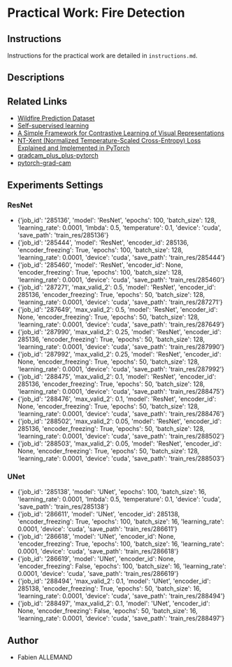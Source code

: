 # Practical Work: Fire Detection

## Instructions
Instructions for the practical work are detailed in `instructions.md`.

## Descriptions

## Related Links
- [Wildfire Prediction Dataset](https://www.kaggle.com/datasets/abdelghaniaaba/wildfire-prediction-dataset/data)
- [Self-supervised learning](https://en.wikipedia.org/wiki/Self-supervised_learning)
- [A Simple Framework for Contrastive Learning of Visual Representations](https://arxiv.org/abs/2002.05709)
- [NT-Xent (Normalized Temperature-Scaled Cross-Entropy) Loss Explained and Implemented in PyTorch](https://towardsdatascience.com/nt-xent-normalized-temperature-scaled-cross-entropy-loss-explained-and-implemented-in-pytorch-cc081f69848/)
- [gradcam_plus_plus-pytorch](https://github.com/vickyliin/gradcam_plus_plus-pytorch)
- [pytorch-grad-cam](https://github.com/jacobgil/pytorch-grad-cam/)

## Experiments Settings

### ResNet
- {'job_id': '285136', 'model': 'ResNet', 'epochs': 100, 'batch_size': 128, 'learning_rate': 0.0001, 'lmbda': 0.5, 'temperature': 0.1, 'device': 'cuda', 'save_path': 'train_res/285136'}
- {'job_id': '285444', 'model': 'ResNet', 'encoder_id': 285136, 'encoder_freezing': True, 'epochs': 100, 'batch_size': 128, 'learning_rate': 0.0001, 'device': 'cuda', 'save_path': 'train_res/285444'}
- {'job_id': '285460', 'model': 'ResNet', 'encoder_id': None, 'encoder_freezing': True, 'epochs': 100, 'batch_size': 128, 'learning_rate': 0.0001, 'device': 'cuda', 'save_path': 'train_res/285460'}
- {'job_id': '287271', 'max_valid_2': 0.5, 'model': 'ResNet', 'encoder_id': 285136, 'encoder_freezing': True, 'epochs': 50, 'batch_size': 128, 'learning_rate': 0.0001, 'device': 'cuda', 'save_path': 'train_res/287271'}
- {'job_id': '287649', 'max_valid_2': 0.5, 'model': 'ResNet', 'encoder_id': None, 'encoder_freezing': True, 'epochs': 50, 'batch_size': 128, 'learning_rate': 0.0001, 'device': 'cuda', 'save_path': 'train_res/287649'}
- {'job_id': '287990', 'max_valid_2': 0.25, 'model': 'ResNet', 'encoder_id': 285136, 'encoder_freezing': True, 'epochs': 50, 'batch_size': 128, 'learning_rate': 0.0001, 'device': 'cuda', 'save_path': 'train_res/287990'}
- {'job_id': '287992', 'max_valid_2': 0.25, 'model': 'ResNet', 'encoder_id': None, 'encoder_freezing': True, 'epochs': 50, 'batch_size': 128, 'learning_rate': 0.0001, 'device': 'cuda', 'save_path': 'train_res/287992'}
- {'job_id': '288475', 'max_valid_2': 0.1, 'model': 'ResNet', 'encoder_id': 285136, 'encoder_freezing': True, 'epochs': 50, 'batch_size': 128, 'learning_rate': 0.0001, 'device': 'cuda', 'save_path': 'train_res/288475'}
- {'job_id': '288476', 'max_valid_2': 0.1, 'model': 'ResNet', 'encoder_id': None, 'encoder_freezing': True, 'epochs': 50, 'batch_size': 128, 'learning_rate': 0.0001, 'device': 'cuda', 'save_path': 'train_res/288476'}
- {'job_id': '288502', 'max_valid_2': 0.05, 'model': 'ResNet', 'encoder_id': 285136, 'encoder_freezing': True, 'epochs': 50, 'batch_size': 128, 'learning_rate': 0.0001, 'device': 'cuda', 'save_path': 'train_res/288502'}
- {'job_id': '288503', 'max_valid_2': 0.05, 'model': 'ResNet', 'encoder_id': None, 'encoder_freezing': True, 'epochs': 50, 'batch_size': 128, 'learning_rate': 0.0001, 'device': 'cuda', 'save_path': 'train_res/288503'}

### UNet
- {'job_id': '285138', 'model': 'UNet', 'epochs': 100, 'batch_size': 16, 'learning_rate': 0.0001, 'lmbda': 0.5, 'temperature': 0.1, 'device': 'cuda', 'save_path': 'train_res/285138'}
- {'job_id': '286611', 'model': 'UNet', 'encoder_id': 285138, 'encoder_freezing': True, 'epochs': 100, 'batch_size': 16, 'learning_rate': 0.0001, 'device': 'cuda', 'save_path': 'train_res/286611'}
- {'job_id': '286618', 'model': 'UNet', 'encoder_id': None, 'encoder_freezing': True, 'epochs': 100, 'batch_size': 16, 'learning_rate': 0.0001, 'device': 'cuda', 'save_path': 'train_res/286618'}
- {'job_id': '286619', 'model': 'UNet', 'encoder_id': None, 'encoder_freezing': False, 'epochs': 100, 'batch_size': 16, 'learning_rate': 0.0001, 'device': 'cuda', 'save_path': 'train_res/286619'}
- {'job_id': '288494', 'max_valid_2': 0.1, 'model': 'UNet', 'encoder_id': 285138, 'encoder_freezing': True, 'epochs': 50, 'batch_size': 16, 'learning_rate': 0.0001, 'device': 'cuda', 'save_path': 'train_res/288494'}
- {'job_id': '288497', 'max_valid_2': 0.1, 'model': 'UNet', 'encoder_id': None, 'encoder_freezing': False, 'epochs': 50, 'batch_size': 16, 'learning_rate': 0.0001, 'device': 'cuda', 'save_path': 'train_res/288497'}

## Author
- Fabien ALLEMAND